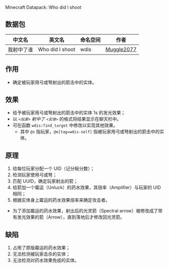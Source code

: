 Minecraft Datapack: Who did I shoot

## 数据包 

| 中文名 | 英文名 | 命名空间 | 作者 |
| - | - | - | - |
| 我射中了谁 | Who did I shoot | wdis | [Muggle2077](https://www.mcmod.cn/author/25027.html) |

## 作用

- 确定被玩家用弓或弩射出的箭击中的实体。

## 效果

- 给予被玩家用弓或弩射出的箭击中的实体 1s 的发光效果；
- 以 *`<玩家>` 射中了 `<实体>`* 的格式将结果显示在聊天栏中。
- 可在函数 `wdis:find_target` 中修改以实现其他效果。
  - 其中 `@s` 指玩家，`@e[tag=wdis-self]` 指被玩家用弓或弩射出的箭击中的实体。

## 原理

1. 给每位玩家分配一个 UID（记分板分数）；
2. 检测玩家使用弓或弩；
3. 匹配 UUID，确定玩家射出的箭；
4. 给箭加一个霉运（Unluck）的药水效果，其倍率（Amplifier）与玩家的 UID 相同；
5. 根据实体身上霉运的药水效果倍率来确定攻击者。

- 为了添加霉运的药水效果，射出后的光灵箭（Spectral arrow）被修改成了带有发光效果的箭（Arrow），直到落地后才修改回光灵箭。

## 缺陷

1. 占用了原版霉运的药水效果；
2. 无法检测被玩家击杀的实体；
3. 无法检测对药水效果免疫的实体。

